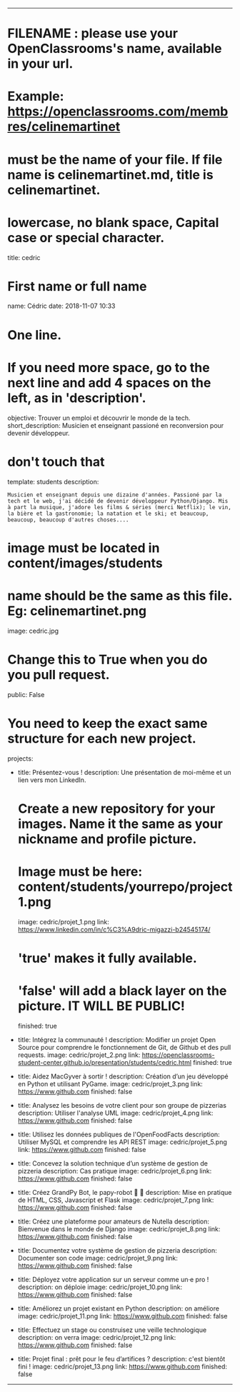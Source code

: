 ---


# FILENAME : please use your OpenClassrooms's name, available in your url.
# Example: https://openclassrooms.com/membres/celinemartinet
# must be the name of your file. If file name is celinemartinet.md, title is celinemartinet.
# lowercase, no blank space, Capital case or special character.

title: cedric


# First name or full name
name: Cédric
date: 2018-11-07 10:33

# One line.
# If you need more space, go to the next line and add 4 spaces on the left, as in 'description'.
objective: Trouver un emploi et découvrir le monde de la tech.
short_description: Musicien et enseignant passioné en reconversion pour devenir développeur.

# don't touch that
template: students
description:

    Musicien et enseignant depuis une dizaine d'années. Passioné par la tech et le web, j'ai décidé de devenir développeur Python/Django. Mis à part la musique, j'adore les films & séries (merci Netflix); le vin, la bière et la gastronomie; la natation et le ski; et beaucoup, beaucoup, beaucoup d'autres choses....

# image must be located in content/images/students
# name should be the same as this file. Eg: celinemartinet.png
image: cedric.jpg


# Change this to True when you do you pull request.
public: False


# You need to keep the exact same structure for each new project.
projects:
  - title: Présentez-vous !
    description: Une présentation de moi-même et un lien vers mon LinkedIn.

    # Create a new repository for your images. Name it the same as your nickname and profile picture.
    # Image must be here: content/students/yourrepo/project1.png
    image: cedric/projet_1.png
    link: https://www.linkedin.com/in/c%C3%A9dric-migazzi-b24545174/

    # 'true' makes it fully available.
    # 'false' will add a black layer on the picture. IT WILL BE PUBLIC!
    finished: true

  - title: Intégrez la communauté !
    description: Modifier un projet Open Source pour comprendre le fonctionnement de Git, de Github et des pull requests. 
    image: cedric/projet_2.png
    link: https://openclassrooms-student-center.github.io/presentation/students/cedric.html
    finished: true

  - title: Aidez MacGyver à sortir !
    description: Création d’un jeu développé en Python et utilisant PyGame.
    image: cedric/projet_3.png
    link: https://www.github.com
    finished: false
    
  - title: Analysez les besoins de votre client pour son groupe de pizzerias
    description: Utiliser l'analyse UML
    image: cedric/projet_4.png
    link: https://www.github.com
    finished: false

  - title: Utilisez les données publiques de l'OpenFoodFacts
    description: Utiliser MySQL et comprendre les API REST
    image: cedric/projet_5.png
    link: https://www.github.com
    finished: false

  - title: Concevez la solution technique d’un système de gestion de pizzeria
    description: Cas pratique
    image: cedric/projet_6.png
    link: https://www.github.com
    finished: false

  - title: Créez GrandPy Bot, le papy-robot 🤖 👴
    description: Mise en pratique de HTML, CSS, Javascript et Flask
    image: cedric/projet_7.png
    link: https://www.github.com
    finished: false
  
  - title: Créez une plateforme pour amateurs de Nutella
    description: Bienvenue dans le monde de Django
    image: cedric/projet_8.png
    link: https://www.github.com
    finished: false
  
  - title: Documentez votre système de gestion de pizzeria
    description: Documenter son code
    image: cedric/projet_9.png
    link: https://www.github.com
    finished: false
  
  - title: Déployez votre application sur un serveur comme un·e pro !
    description: on déploie
    image: cedric/projet_10.png
    link: https://www.github.com
    finished: false
  
  - title: Améliorez un projet existant en Python
    description: on améliore
    image: cedric/projet_11.png
    link: https://www.github.com
    finished: false
  
  - title: Effectuez un stage ou construisez une veille technologique
    description: on verra
    image: cedric/projet_12.png
    link: https://www.github.com
    finished: false
  
  - title: Projet final : prêt pour le feu d’artifices ?
    description: c'est bientôt fini !
    image: cedric/projet_13.png
    link: https://www.github.com
    finished: false
    
    

---